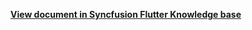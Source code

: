 **[View document in Syncfusion Flutter Knowledge base](https://www.syncfusion.com/kb/11529/how-to-add-a-custom-appointments-or-objects-in-the-flutter-event-calendar-sfcalendar)**
